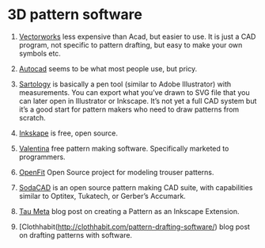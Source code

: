 # 3D pattern software

1. [Vectorworks](http://www.vectorworks.net/) less expensive than Acad, but easier to use. It is just a CAD program, not specific to pattern drafting, but easy to make your own symbols etc.

2. [Autocad](http://www.autodesk.com/products/autocad/overview) seems to be what most people use, but pricy.

3. [Sartology](http://www.sartology.com/demo/) is basically a pen tool (similar to Adobe Illustrator) with measurements. You can export what you’ve drawn to SVG file that you can later open in Illustrator or Inkscape. It’s not yet a full CAD system but it’s a good start for pattern makers who need to draw patterns from scratch.

4. [Inkskape](https://inkscape.org/en/) is free, open source.

5. [Valentina](http://libregraphicsworld.org/blog/entry/free-pattern-making-software-valentina-0-3-released) free pattern making software. Specifically marketed to programmers.

6. [OpenFit](http://mariobehling.de/tags/openfit) Open Source project for modeling trouser patterns.

7. [SodaCAD](http://www.sodacad.org/) is an open source pattern making CAD suite, with capabilities similar to Optitex, Tukatech, or Gerber’s Accumark.

8. [Tau Meta](http://www.taumeta.org/) blog post on creating a Pattern as an Inkscape Extension.

9. [Clothhabit(http://clothhabit.com/pattern-drafting-software/) blog post on drafting patterns with software. 